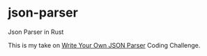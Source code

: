 # json-parser
Json Parser in Rust

This is my take on [Write Your Own JSON Parser](https://codingchallenges.fyi/challenges/challenge-json-parser) Coding Challenge.


